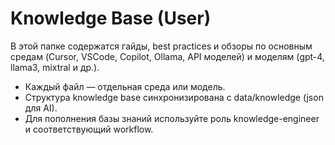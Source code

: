 # Knowledge Base (User)

В этой папке содержатся гайды, best practices и обзоры по основным средам (Cursor, VSCode, Copilot, Ollama, API моделей) и моделям (gpt-4, llama3, mixtral и др.).

- Каждый файл — отдельная среда или модель.
- Структура knowledge base синхронизирована с data/knowledge (json для AI).
- Для пополнения базы знаний используйте роль knowledge-engineer и соответствующий workflow. 